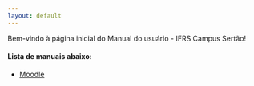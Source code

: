 ```yaml
---
layout: default
---
```


Bem-vindo à página inicial do Manual do usuário - IFRS Campus Sertão!

#### Lista de manuais abaixo:
* [Moodle](./moodle/moodle.html)